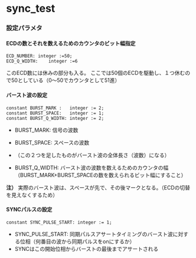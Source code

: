 # sync_test

### 設定パラメタ

#### ECDの数とそれを数えるためのカウンタのビット幅指定

```
ECD_NUMBER:	integer :=50;
ECD_Q_WIDTH:	integer	:=6
```

このECD数には休みの部分も入る。
ここでは50個のECDを駆動し、１つ休むので50としている（0〜50でカウンタとして51進）

#### バースト波の設定

```
constant BURST_MARK : 	integer := 2;
constant BURST_SPACE:	integer := 1;
constant BURST_Q_WIDTH: integer := 2;
```
- BURST_MARK: 信号の波数
- BURST_SPACE: スペースの波数
- （この２つを足したものがバースト波の全体長さ（波数）になる）

- BURST_Q_WIDTH: バースト波の波数を数えるためのカウンタの幅（BURST_MARK+BURST_SPACEの数を数えられるビット幅にすること）

__注）__ 実際のバースト波は、スペースが先で、その後マークとなる。（ECDの切替を見えなくするため）


#### SYNCパルスの設定

```
constant SYNC_PULSE_START: integer := 1;
```

- SYNC_PULSE_START: 同期パルスアサートタイミングのバースト波に対する位相（何番目の波から同期パルスをonにするか）
- SYNCはこの開始位相からバーストの最後までアサートされる
